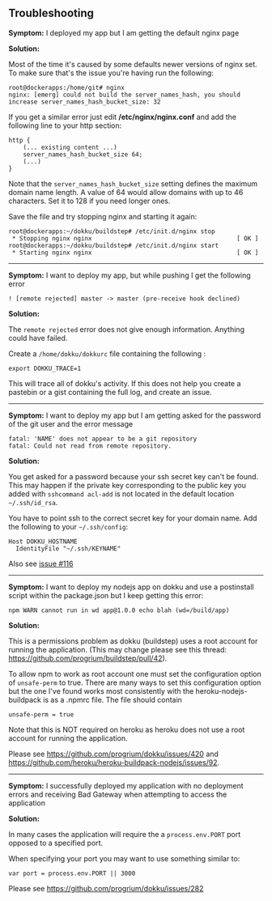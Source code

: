 ## Troubleshooting

__Symptom:__ I deployed my app but I am getting the default nginx page

__Solution:__

Most of the time it's caused by some defaults newer versions of nginx set. To make sure that's the issue you're having run the following:

```
root@dockerapps:/home/git# nginx
nginx: [emerg] could not build the server_names_hash, you should increase server_names_hash_bucket_size: 32
```

If you get a similar error just edit __/etc/nginx/nginx.conf__ and add the following line to your http section:

```
http {
    (... existing content ...)
    server_names_hash_bucket_size 64;
    (...)
}
```

Note that the `server_names_hash_bucket_size` setting defines the maximum domain name length.
A value of 64 would allow domains with up to 46 characters. Set it to 128 if you need longer ones.

Save the file and try stopping nginx and starting it again:

```
root@dockerapps:~/dokku/buildstep# /etc/init.d/nginx stop
 * Stopping nginx nginx                                        [ OK ]
root@dockerapps:~/dokku/buildstep# /etc/init.d/nginx start
 * Starting nginx nginx                                        [ OK ]
```

***

__Symptom:__ I want to deploy my app, but while pushing I get the following error

    ! [remote rejected] master -> master (pre-receive hook declined)

__Solution:__

The `remote rejected` error does not give enough information. Anything could have failed.

Create a `/home/dokku/dokkurc` file containing the following :

    export DOKKU_TRACE=1

This will trace all of dokku's activity. If this does not help you create a pastebin or a gist containing the full log, and create an issue.

***

__Symptom:__ I want to deploy my app but I am getting asked for the password of the git user and the error message

    fatal: 'NAME' does not appear to be a git repository
    fatal: Could not read from remote repository.

__Solution:__

You get asked for a password because your ssh secret key can't be found. This may happen if the private key corresponding to the public key you added with `sshcommand acl-add` is not located in the default location `~/.ssh/id_rsa`.

You have to point ssh to the correct secret key for your domain name. Add the following to your `~/.ssh/config`:

    Host DOKKU_HOSTNAME
      IdentityFile "~/.ssh/KEYNAME"

Also see [issue #116](https://github.com/progrium/dokku/issues/116)

***

__Symptom:__ I want to deploy my nodejs app on dokku and use a postinstall script within the package.json but I keep getting this error:

    npm WARN cannot run in wd app@1.0.0 echo blah (wd=/build/app)

__Solution:__

This is a permissions problem as dokku (buildstep) uses a root account for running the application. (This may change please see this thread: https://github.com/progrium/buildstep/pull/42).

To allow npm to work as root account one must set the configuration option of ```unsafe-perm``` to true. There are many ways to set this configuration option but the one I've found works most consistently with the heroku-nodejs-buildpack is as a .npmrc file. The file should contain

```
unsafe-perm = true
```

Note that this is NOT required on heroku as heroku does not use a root account for running the application.

Please see https://github.com/progrium/dokku/issues/420 and https://github.com/heroku/heroku-buildpack-nodejs/issues/92.

***

__Symptom:__ I successfully deployed my application with no deployment errors and receiving Bad Gateway when attempting to access the application

__Solution:__

In many cases the application will require the a `process.env.PORT` port opposed to a specified port.

When specifying your port you may want to use something similar to:

    var port = process.env.PORT || 3000

Please see https://github.com/progrium/dokku/issues/282
